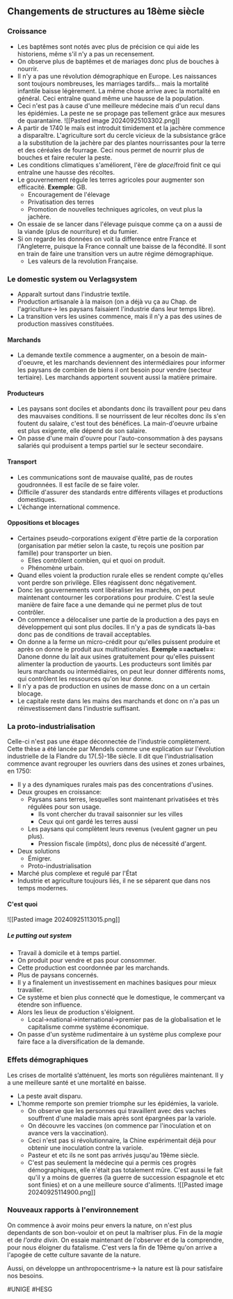 ## Changements de structures au 18ème siècle
### Croissance
- Les baptêmes sont notés avec plus de précision ce qui aide les historiens, même s'il n'y a pas un recensement.
- On observe plus de baptêmes et de mariages donc plus de bouches à nourrir.
- Il n'y a pas une révolution démographique en Europe. Les naissances sont toujours nombreuses, les marriages tardifs... mais la mortalité infantile baisse légèrement. La même chose arrive avec la mortalité en général. Ceci entraîne quand même une hausse de la population.
- Ceci n'est pas à cause d'une meilleure médecine mais d'un recul dans les épidémies. La peste ne se propage pas tellement grâce aux mesures de quarantaine.
![[Pasted image 20240925103302.png]]
- A partir de 1740 le maïs est introduit timidement et la jachère commence a disparaître. L'agriculture sort du cercle vicieux de la subsistance grâce a la substitution de la jachère par des plantes nourrissantes pour la terre et des céréales de fourrage. Ceci nous permet de nourrir plus de bouches et faire reculer la peste.
- Les conditions climatiques s'améliorent, l'ère de *glace*/froid finit ce qui entraîne une hausse des récoltes.
- Le gouvernement régule les terres agricoles pour augmenter son efficacité. **Exemple**: GB.
	- Encouragement de l'élevage
	- Privatisation des terres
	- Promotion de nouvelles techniques agricoles, on veut plus la jachère.
- On essaie de se lancer dans l'élevage puisque comme ça on a aussi de la viande (plus de nourriture) et du fumier.
- Si on regarde les données on voit la difference entre France et l'Angleterre, puisque la France connaît une baisse de la fécondité. Il sont en train de faire une transition vers un autre régime démographique.
	- Les valeurs de la revolution Française.
### Le domestic system ou Verlagsystem
- Apparaît surtout dans l'industrie textile.
- Production artisanale à la maison (on a déjà vu ça au Chap. de l'agriculture-> les paysans faisaient l'industrie dans leur temps libre).
- La transition vers les usines commence, mais il n'y a pas des usines de production massives constituées.
#### Marchands
- La demande textile commence a augmenter, on a besoin de main-d'oeuvre, et les marchands deviennent des intermédiaires pour informer les paysans de combien de biens il ont besoin pour vendre (secteur tertiaire). Les marchands apportent souvent aussi la matière primaire.
#### Producteurs
- Les paysans sont dociles et abondants donc ils travaillent pour peu dans des mauvaises conditions. Il se nourrissent de leur récoltes donc ils s'en foutent du salaire, c'est tout des bénéfices. La main-d'oeuvre urbaine est plus exigente, elle dépend de son salaire.
- On passe d'une main d'ouvre pour l'auto-consommation à des paysans salariés qui produisent a temps partiel sur le secteur secondaire.
#### Transport
- Les communications sont de mauvaise qualité, pas de routes goudronnées. Il est facile de se faire voler.
- Difficile d'assurer des standards entre différents villages et productions domestiques.
- L'échange international commence.
#### Oppositions et blocages
- Certaines pseudo-corporations exigent d'être partie de la corporation (organisation par métier selon la caste, tu reçois une position par famille) pour transporter un bien.
	- Elles contrôlent combien, qui et quoi on produit.
	- Phénomène urbain.
- Quand elles voient la production rurale elles se rendent compte qu'elles vont perdre son privilège. Elles réagissent donc négativement.
- Donc les gouvernements vont libéraliser les marchés, on peut maintenant contourner les corporations pour produire. C'est la seule manière de faire face a une demande qui ne permet plus de tout contrôler.
- On commence a délocaliser une partie de la production a des pays en développement qui sont plus dociles. Il n'y a pas de syndicats là-bas donc pas de conditions de travail acceptables.
- On donne a la ferme un micro-crédit pour qu'elles puissent produire et après on donne le produit aux multinationales. **Exemple ==actuel==**: Danone donne du lait aux usines gratuitement pour qu'elles puissent alimenter la production de yaourts. Les producteurs sont limités par leurs marchands ou intermédiaires, on peut leur donner différents noms, qui contrôlent les ressources qu'on leur donne.
- Il n'y a pas de production en usines de masse donc on a un certain blocage.
- Le capitale reste dans les mains des marchands et donc on n'a pas un réinvestissement dans l'industrie suffisant.
### La proto-industrialisation
Celle-ci n'est pas une étape déconnectée de l'industrie complètement. Cette thèse a été lancée par Mendels comme une explication sur l'évolution industrielle de la Flandre du 17(.5)-18e siècle. Il dit que l'industrialisation commence avant regrouper les ouvriers dans des usines et zones urbaines, en 1750:
- Il y a des dynamiques rurales mais pas des concentrations d'usines.
- Deux groupes en croissance:
	- Paysans sans terres, lesquelles sont maintenant privatisées et très régulées pour son usage.
		- Ils vont chercher du travail saisonnier sur les villes
		- Ceux qui ont gardé les terres aussi
	- Les paysans qui complètent leurs revenus (veulent gagner un peu plus).
		- Pression fiscale (impôts), donc plus de nécessité d'argent.
- Deux solutions
	- Émigrer.
	- Proto-industrialisation
- Marché plus complexe et regulé par l'État
- Industrie et agriculture toujours liés, il ne se séparent que dans nos temps modernes.
#### C'est quoi
![[Pasted image 20240925113015.png]]
##### Le putting out system
- Travail à domicile et à temps partiel.
- On produit pour vendre et pas pour consommer.
- Cette production est coordonnée par les marchands.
- Plus de paysans concernés.
- Il y a finalement un investissement en machines basiques pour mieux travailler.
- Ce système et bien plus connecté que le domestique, le commerçant va étendre son influence.
- Alors les lieux de production s'éloignent.
	- Local->national->international->premier pas de la globalisation et le capitalisme comme système économique.
- On passe d'un système rudimentaire à un système plus complexe pour faire face a la diversification de la demande.
### Effets démographiques
Les crises de mortalité s’atténuent, les morts son régulières maintenant. Il y a une meilleure santé et une mortalité en baisse.
- La peste avait disparu.
- L'homme remporte son premier triomphe sur les épidémies, la variole.
	- On observe que les personnes qui travaillent avec des vaches souffrent d'une maladie mais après sont épargnées par la variole.
	- On découvre les vaccines (on commence par l'inoculation et on avance vers la vaccination).
	- Ceci n'est pas si révolutionnaire, la Chine expérimentait déjà pour obtenir une inoculation contre la variole.
	- Pasteur et etc ils ne sont pas arrivés jusqu'au 19ème siècle.
	- C'est pas seulement la médecine qui a permis ces progrès démographiques, elle n'était pas totalement mûre. C'est aussi le fait qu'il y a moins de guerres (la guerre de succession espagnole et etc sont finies) et on a une meilleure source d'aliments.
![[Pasted image 20240925114900.png]]
### Nouveaux rapports à l'environnement
On commence à avoir moins peur envers la nature, on n'est plus dependants de son bon-vouloir et on peut la maîtriser plus. Fin de la *magie* et de *l'ordre divin*. On essaie maintenant de l'observer et de la comprendre, pour nous éloigner du fatalisme. C'est vers la fin de 19ème qu'on arrive a l'apogée de cette culture savante de la nature.

Aussi, on développe un anthropocentrisme-> la nature est là pour satisfaire nos besoins.

#UNIGE #HESG